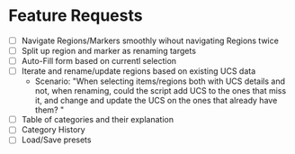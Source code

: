 # Feature Requests

- [ ] Navigate Regions/Markers smoothly wihout navigating Regions twice
- [ ] Split up region and marker as renaming targets
- [ ] Auto-Fill form based on currentl selection
- [ ] Iterate and rename/update regions based on existing UCS data
    - Scenario: "When selecting items/regions both with UCS details and not, when renaming, could the script add UCS to the ones that miss it, and change and update the UCS on the ones that already have them? "
- [ ] Table of categories and their explanation
- [ ] Category History
- [ ] Load/Save presets